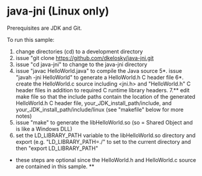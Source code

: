 # java-jni (Linux only)

Prerequisites are JDK and Git.

To run this sample: 
1. change directories (cd) to a development directory
2. issue "git clone https://github.com/dkelosky/java-jni.git
3. issue "cd java-jni" to change to the java-jni directory
4. issue "javac HelloWorld.java" to compile the Java source
5*. issue "javah -jni HelloWorld" to generate a HelloWorld.h C header file
6*. create the HelloWorld.c source including <jni.h> and "HelloWorld.h" C header files in addition to required C runtime library headers.
7.** edit make file so that the include paths contain the location of the generated HelloWorld.h C header file, your_JDK_install_path/include, and your_JDK_install_path/include/linux (see "makefile" below for more notes)
8. issue "make" to generate the libHelloWorld.so (so = Shared Object and is like a Windows DLL)
9. set the LD_LIBRARY_PATH variable to the libHelloWorld.so directory and export 
  (e.g. "LD_LIBRARY_PATH=./" to set to the current directory and then "export LD_LIBRARY_PATH"

* these steps are optional since the HelloWorld.h and HelloWorld.c source are contained in this sample.
**
